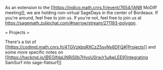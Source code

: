 As an extension to the [[https://indico.math.cnrs.fr/event/7654/|ANR MoDiff meeting]], we are holding non-virtual SageDays in the center of Bordeaux. If you're around, feel free to join us. If you're not, feel free to join us at https://sagemath.zulipchat.com/#narrow/stream/271193-polygon.

= Projects =

There's a list of [[https://codimd.math.cnrs.fr/4TGVzkbqRXCzZ5svNx6DFQ#|Projects]] and some more specific notes on [[https://hackmd.io/@EGlfdaUNRiSIIb7HvoU0rw/r1uAwLEE9|Integrating SamSurf into sage-flatsurf]]
